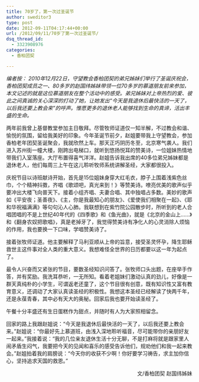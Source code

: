 ```yaml
---
title: 70岁了，第一次过圣诞节
author: sweditor3
type: post
date: 2012-09-11T04:17:44+00:00
url: /2012/09/11/70岁了第一次过圣诞节/
dsq_thread_id:
  - 3323908976
categories:
  - 香柏团契

---
```

_编者按： 2010年12月22日，守望教会香柏团契的弟兄姊妹们举行了圣诞庆祝会，香柏团契成员之一、80多岁的赵国纬姊妹带领一位70多岁的慕道朋友前来参加，本文记述的就是这位慕道朋友在整个活动中的感受。弟兄姊妹对上帝热烈的爱、彼此之间真诚的关心深深的打动了她，让她发出“今天是我退休后最快活的一天了，以后我还要上教会来”的呼声。惟愿更多的退休老人能够找到生命的真谛，活出丰盛的生命。_

两年前我曾上基督教堂参加主日敬拜。尽管牧师证道仅一知半解，不过教会和谐、愉悦的氛围，留给我美好的印象。今年圣诞节前夕，赵姐要带我上守望教会，参加香柏老年团契圣诞聚会，我就欣然上车。那天正巧阴历冬至，北京寒气袭人。我们进入苏州街一幢大楼，刚跨出电梯口，就听到悠扬悦耳的赞美诗，一位姐妹热情地带我们入室落座。大厅布置得喜气洋洋。赵姐告诉我出席的40多位弟兄姊妹都是退休老人，他们每周三上午在这儿聆听牧师系统讲解圣经，大家都很投入。
  
庆祝节目以诗班献诗开始，首先是15位姐妹身穿大红毛衣，脖子上围着浅紫色丝巾，个个精神抖擞，齐唱《歌颂吧，真光来到！》等赞美诗。嘹亮优美的歌声似乎要冲出大楼飞向普天下。接着小组齐唱、夫妻合唱、其中独唱占多数。美妙的歌声如《平安夜；圣善夜》、《主，你是我最知心的朋友》、《爱使我们相聚在一起》、《耶和华祝福满满》等句句沁人心肺。我联想到在紫竹院公园散步时，所听到的老人合唱团唱的不是上世纪40年代的《四季歌》和《鱼光曲》，就是《北京的金山上……》和《翻身农奴把歌唱》，真是老掉牙了，我觉得赞美诗有净化人的心灵消除人烦恼的作用，我也要换一下口味，学唱赞美诗了。
  
接着张牧师证道。他主要解释了马利亚顺从上帝的旨意，接受圣灵怀孕，降生耶稣救世主这件事对全人类的重大意义。我想难怪全世界的日历都要以这一年为起点了。
  
最令人兴奋而又紧张的节目，要数圣经知识问答了。张牧师口头出题，在座举手作答，并有奖励。我洗耳恭听，一无所知。看着老姐妹们激动认真的劲儿，好像是一群天真纯朴的小学生，可谓返老还童了，这个节目很有创意，既有知识性又富有教育意义，还调动了大家认真读圣经的积极性。我想这本圣经已经解读了快两千年，还是永葆青春，其中必有天大的奥秘。回家后我也要开始读圣经了。
  
午餐十分丰盛还有生日蛋糕作为甜点，并随时有人为大家照相留念。
  
回家的路上我跟赵姐说：“今天是我退休后最快活的一天了，以后我还要上教会来。”赵姐说：“你最好先上慕道班，由浅入深地聆听福音，尽可能带你的亲朋好友一起来。”我接着说：“我的几位亲友退休生活十分无聊，不是打麻将就是跟家里人闹矛盾生闷气，我要把今天的见闻和喜乐的感受告诉他们，规劝他们和我一起来教会。”赵姐拍着我的肩膀说：“今天你的收获不少啊！你好要学习祷告，求主加你信心，坚持追求天国的救恩。”

<p style="text-align: right;">
  文/香柏团契 赵国纬姊妹
</p>